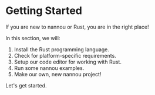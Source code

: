 # Getting Started

If you are new to nannou or Rust, you are in the right place!

In this section, we will:

1. Install the Rust programming language.
2. Check for platform-specific requirements.
3. Setup our code editor for working with Rust.
4. Run some nannou examples.
5. Make our own, new nannou project!

Let's get started.
